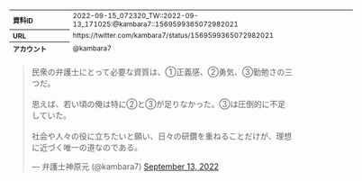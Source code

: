 <table style="font-size: 9pt; width: 610px; margin-bottom: 20px; height: 80px;">
<tbody>
    <tr>
        <th align=left>資料ID</th>
        <td align=left>2022-09-15_072320_TW::2022-09-13_171025:@kambara7::1569599365072982021</td>
    </tr>
    <tr>
        <th align=left>URL</th>
        <td align=left>https://twitter.com/kambara7/status/1569599365072982021</td>
    </tr>
    <tr>
        <th align=left>アカウント</th>
        <td align=left>@kambara7</td>
    </tr>
    <tr>
        <th align=left>ユーザ名</th>
        <td align=left>弁護士神原元</td>
    </tr>
    <tr>
        <th align=left>ツイートの記録日時</th>
        <td align=left>2022-09-15_072320_</td>
    </tr>
</tbody>
</table>
<blockquote class="twitter-tweet" data-width="450"  data-lang="ja"><p lang="ja" dir="ltr">民衆の弁護士にとって必要な資質は、①正義感、②勇気、③勤勉さの三つだ。<br><br>思えば、若い頃の俺は特に②と③が足りなかった。③は圧倒的に不足していた。<br><br>社会や人々の役に立ちたいと願い、日々の研鑽を重ねることだけが、理想に近づく唯一の道なのである。</p>&mdash; 弁護士神原元 (@kambara7) <a href="https://twitter.com/kambara7/status/1569599365072982021?ref_src=twsrc%5Etfw">September 13, 2022</a></blockquote>
<script async src="https://platform.twitter.com/widgets.js" charset="utf-8"></script>



